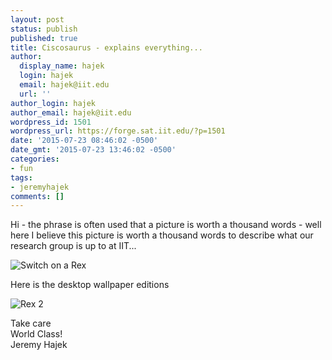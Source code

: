 ```yaml
---
layout: post
status: publish
published: true
title: Ciscosaurus - explains everything...
author:
  display_name: hajek
  login: hajek
  email: hajek@iit.edu
  url: ''
author_login: hajek
author_email: hajek@iit.edu
wordpress_id: 1501
wordpress_url: https://forge.sat.iit.edu/?p=1501
date: '2015-07-23 08:46:02 -0500'
date_gmt: '2015-07-23 13:46:02 -0500'
categories:
- fun
tags:
- jeremyhajek
comments: []  
---
```

<p>Hi - the phrase is often used that a picture is worth a thousand words - well here I believe this picture is worth a thousand words to describe what our research group is up to at IIT...</p>

![*Switch on a Rex*](/assets/2015/07/image-300x255.png "Switch on a Rex")

<p>Here is the desktop wallpaper editions<br />

![Rex 2](/assets/2015&#47;07&#47;switchonarex.png "Rex2") 

<p>Take care<br />
World Class!<br />
Jeremy Hajek</p>
